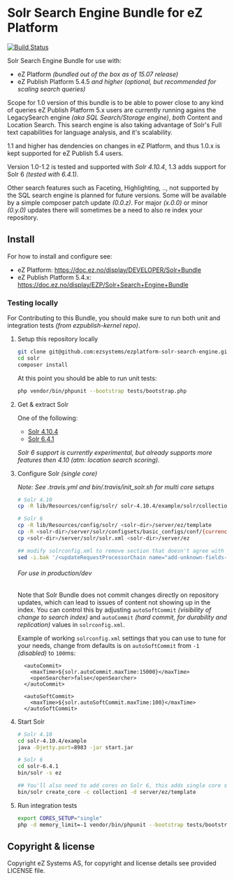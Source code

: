 # Solr Search Engine Bundle for eZ Platform

[![Build Status](https://travis-ci.org/ezsystems/ezplatform-solr-search-engine.svg?branch=master)](https://travis-ci.org/ezsystems/ezplatform-solr-search-engine)

Solr Search Engine Bundle for use with:
- eZ Platform *(bundled out of the box as of 15.07 release)*
- eZ Publish Platform 5.4.5 *and higher* *(optional, but recommended for scaling search queries)*

Scope for 1.0 version of this bundle is to be able to power close to any kind of queries eZ Publish Platform 5.x users are currently running agains the LegacySearch engine *(aka SQL Search/Storage engine)*, *both* Content and Location Search. This search engine is also taking advantage of Solr's Full text capabilities for language analysis, and it's scalability.

1.1 and higher has dendencies on changes in eZ Platform, and thus 1.0.x is kept supported for eZ Publish 5.4 users.

Version 1.0-1.2 is tested and supported with _Solr 4.10.4_, 1.3 adds support for Solr 6 _(tested with 6.4.1)_.

Other search features such as Faceting, Highlighting, .., not supported by the SQL search engine is planned for future versions. Some will be available by a simple composer patch update *(0.0.z)*. For major *(x.0.0)* or minor *(0.y.0)* updates there will sometimes be a need to also re index your repository.


## Install

For how to install and configure see:
- eZ Platform: https://doc.ez.no/display/DEVELOPER/Solr+Bundle
- eZ Publish Platform 5.4.x: https://doc.ez.no/display/EZP/Solr+Search+Engine+Bundle



### Testing locally

For Contributing to this Bundle, you should make sure to run both unit and integration tests *(from ezpublish-kernel repo)*.

1. Setup this repository locally

    ```bash
    git clone git@github.com:ezsystems/ezplatform-solr-search-engine.git solr
    cd solr
    composer install
    ```

    At this point you should be able to run unit tests:
    ```bash
    php vendor/bin/phpunit --bootstrap tests/bootstrap.php
    ```

2. Get & extract Solr

   One of the following:
   - [Solr 4.10.4](http://archive.apache.org/dist/lucene/solr/4.10.4/solr-4.10.4.tgz)
   - [Solr 6.4.1](http://archive.apache.org/dist/lucene/solr/6.4.1/solr-6.4.1.tgz)

   _Solr 6 support is currently experimental, but already supports more features then 4.10 (atm: location search scoring)._


3. Configure Solr *(single core)*

    *Note: See .travis.yml and bin/.travis/init_solr.sh for multi core setups*

    ```bash
    # Solr 4.10
    cp -R lib/Resources/config/solr/ solr-4.10.4/example/solr/collection1/conf

    # Solr 6
    cp -R lib/Resources/config/solr/ <solr-dir>/server/ez/template
    cp -R <solr-dir>/server/solr/configsets/basic_configs/conf/{currency.xml,solrconfig.xml,stopwords.txt,synonyms.txt,elevate.xml} <solr-dir>/server/ez/template
    cp <solr-dir>/server/solr/solr.xml <solr-dir>/server/ez

    ## modify solrconfig.xml to remove section that doesn't agree with our schema
    sed -i.bak '/<updateRequestProcessorChain name="add-unknown-fields-to-the-schema">/,/<\/updateRequestProcessorChain>/d' <solr-dir>/server/ez/template/solrconfig.xml
    ```
    
    ###### For use in production/dev
    Note that Solr Bundle does not commit changes directly on repository updates,
    which can lead to issues of content not showing up in the index. You can control this by adjusting `autoSoftCommit` *(visibility
    of change to search index)* and `autoCommit` *(hard commit, for durability and replication)* values in `solrconfig.xml`.
    
    Example of working `solrconfig.xml` settings that you can use to tune for your needs, change from defaults is on `autoSoftCommit` from `-1` *(disabled)* to `100`ms:

         <autoCommit> 
           <maxTime>${solr.autoCommit.maxTime:15000}</maxTime> 
           <openSearcher>false</openSearcher> 
         </autoCommit>

         <autoSoftCommit>
           <maxTime>${solr.autoSoftCommit.maxTime:100}</maxTime> 
         </autoSoftCommit>


4. Start Solr

    ```bash
    # Solr 4.10
    cd solr-4.10.4/example
    java -Djetty.port=8983 -jar start.jar

    # Solr 6
    cd solr-6.4.1
    bin/solr -s ez

    ## You'll also need to add cores on Solr 6, this adds single core setup:
    bin/solr create_core -c collection1 -d server/ez/template
    ```

5. Run integration tests

    ```bash
    export CORES_SETUP="single"
    php -d memory_limit=-1 vendor/bin/phpunit --bootstrap tests/bootstrap.php -vc vendor/ezsystems/ezpublish-kernel/phpunit-integration-legacy-solr.xml
    ```

## Copyright & license

Copyright eZ Systems AS, for copyright and license details see provided LICENSE file.

